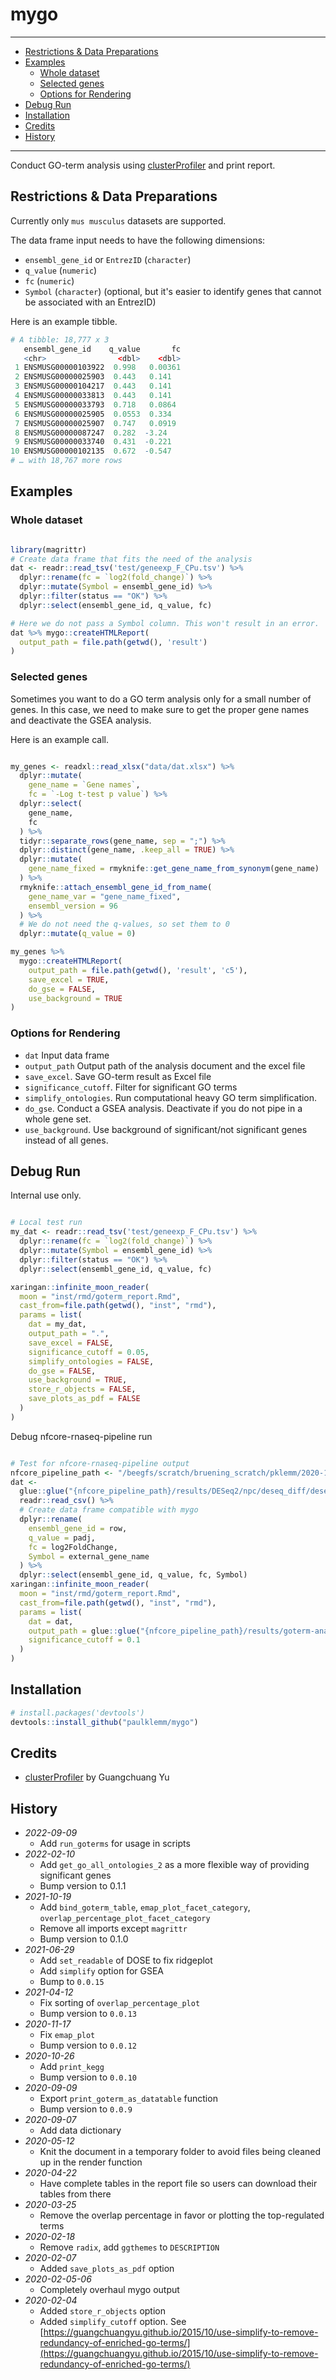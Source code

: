 # mygo

---

<!-- TOC depthFrom:2 -->

- [Restrictions & Data Preparations](#restrictions--data-preparations)
- [Examples](#examples)
  - [Whole dataset](#whole-dataset)
  - [Selected genes](#selected-genes)
  - [Options for Rendering](#options-for-rendering)
- [Debug Run](#debug-run)
- [Installation](#installation)
- [Credits](#credits)
- [History](#history)

<!-- /TOC -->

---

Conduct GO-term analysis using [clusterProfiler](https://guangchuangyu.github.io/software/clusterProfiler/) and print report.

## Restrictions & Data Preparations

Currently only `mus musculus` datasets are supported.

The data frame input needs to have the following dimensions:

- `ensembl_gene_id` or `EntrezID` (`character`)
- `q_value` (`numeric`)
- `fc` (`numeric`)
- `Symbol` (`character`) (optional, but it's easier to identify genes that cannot be associated with an EntrezID)

Here is an example tibble.

```R
# A tibble: 18,777 x 3
   ensembl_gene_id    q_value       fc
   <chr>                <dbl>    <dbl>
 1 ENSMUSG00000103922  0.998   0.00361
 2 ENSMUSG00000025903  0.443   0.141  
 3 ENSMUSG00000104217  0.443   0.141  
 4 ENSMUSG00000033813  0.443   0.141  
 5 ENSMUSG00000033793  0.718   0.0864 
 6 ENSMUSG00000025905  0.0553  0.334  
 7 ENSMUSG00000025907  0.747   0.0919 
 8 ENSMUSG00000087247  0.282  -3.24   
 9 ENSMUSG00000033740  0.431  -0.221  
10 ENSMUSG00000102135  0.672  -0.547  
# … with 18,767 more rows
```

## Examples

### Whole dataset

```R

library(magrittr)
# Create data frame that fits the need of the analysis
dat <- readr::read_tsv('test/geneexp_F_CPu.tsv') %>%
  dplyr::rename(fc = `log2(fold_change)`) %>%
  dplyr::mutate(Symbol = ensembl_gene_id) %>%
  dplyr::filter(status == "OK") %>%
  dplyr::select(ensembl_gene_id, q_value, fc)

# Here we do not pass a Symbol column. This won't result in an error.
dat %>% mygo::createHTMLReport(
  output_path = file.path(getwd(), 'result')
)

```

### Selected genes

Sometimes you want to do a GO term analysis only for a small number of genes. In this case, we need to make sure to get the proper gene names and deactivate the GSEA analysis.

Here is an example call.

```R

my_genes <- readxl::read_xlsx("data/dat.xlsx") %>%
  dplyr::mutate(
    gene_name = `Gene names`,
    fc = `-Log t-test p value`) %>%
  dplyr::select(
    gene_name,
    fc
  ) %>%
  tidyr::separate_rows(gene_name, sep = ";") %>%
  dplyr::distinct(gene_name, .keep_all = TRUE) %>%
  dplyr::mutate(
    gene_name_fixed = rmyknife::get_gene_name_from_synonym(gene_name)
  ) %>%
  rmyknife::attach_ensembl_gene_id_from_name(
    gene_name_var = "gene_name_fixed",
    ensembl_version = 96
  ) %>%
  # We do not need the q-values, so set them to 0
  dplyr::mutate(q_value = 0)

my_genes %>%
  mygo::createHTMLReport(
    output_path = file.path(getwd(), 'result', 'c5'),
    save_excel = TRUE,
    do_gse = FALSE,
    use_background = TRUE
)

```

### Options for Rendering

- `dat` Input data frame
- `output_path` Output path of the analysis document and the excel file
- `save_excel`. Save GO-term result as Excel file
- `significance_cutoff`. Filter for significant GO terms
- `simplify_ontologies`. Run computational heavy GO term simplification.
- `do_gse`. Conduct a GSEA analysis. Deactivate if you do not pipe in a whole gene set.
- `use_background`. Use background of significant/not significant genes instead of all genes.

## Debug Run

Internal use only.

```r

# Local test run
my_dat <- readr::read_tsv('test/geneexp_F_CPu.tsv') %>%
  dplyr::rename(fc = `log2(fold_change)`) %>%
  dplyr::mutate(Symbol = ensembl_gene_id) %>%
  dplyr::filter(status == "OK") %>%
  dplyr::select(ensembl_gene_id, q_value, fc)

xaringan::infinite_moon_reader(
  moon = "inst/rmd/goterm_report.Rmd",
  cast_from=file.path(getwd(), "inst", "rmd"),
  params = list(
    dat = my_dat,
    output_path = ".",
    save_excel = FALSE,
    significance_cutoff = 0.05,
    simplify_ontologies = FALSE,
    do_gse = FALSE,
    use_background = TRUE,
    store_r_objects = FALSE,
    save_plots_as_pdf = FALSE
  )
)
```

Debug nfcore-rnaseq-pipeline run

```r

# Test for nfcore-rnaseq-pipeline output
nfcore_pipeline_path <- "/beegfs/scratch/bruening_scratch/pklemm/2020-11-anna-rnaseq/nfcore-rnaseq-pipeline"
dat <-
  glue::glue("{nfcore_pipeline_path}/results/DESeq2/npc/deseq_diff/deseq2_diff.csv") %>%
  readr::read_csv() %>%
  # Create data frame compatible with mygo
  dplyr::rename(
    ensembl_gene_id = row,
    q_value = padj,
    fc = log2FoldChange,
    Symbol = external_gene_name
  ) %>%
  dplyr::select(ensembl_gene_id, q_value, fc, Symbol)
xaringan::infinite_moon_reader(
  moon = "inst/rmd/goterm_report.Rmd",
  cast_from=file.path(getwd(), "inst", "rmd"),
  params = list(
    dat = dat,
    output_path = glue::glue("{nfcore_pipeline_path}/results/goterm-analyses/npc"),
    significance_cutoff = 0.1
  )
)

```


## Installation

```r
# install.packages('devtools')
devtools::install_github("paulklemm/mygo")
```

## Credits

- [clusterProfiler](https://guangchuangyu.github.io/software/clusterProfiler/) by Guangchuang Yu

## History

- *2022-09-09*
  - Add `run_goterms` for usage in scripts
- *2022-02-10*
  - Add `get_go_all_ontologies_2` as a more flexible way of providing significant genes
  - Bump version to 0.1.1
- *2021-10-19*
  - Add `bind_goterm_table`, `emap_plot_facet_category`, `overlap_percentage_plot_facet_category`
  - Remove all imports except `magrittr`
  - Bump version to 0.1.0
- *2021-06-29*
  - Add `set_readable` of DOSE to fix ridgeplot
  - Add `simplify` option for GSEA
  - Bump to `0.0.15`
- *2021-04-12*
  - Fix sorting of `overlap_percentage_plot`
  - Bump version to `0.0.13`
- *2020-11-17*
  - Fix `emap_plot`
  - Bump version to `0.0.12`
- *2020-10-26*
  - Add `print_kegg`
  - Bump version to `0.0.10`
- *2020-09-09*
  - Export `print_goterm_as_datatable` function
  - Bump version to `0.0.9`
- *2020-09-07*
  - Add data dictionary
- *2020-05-12*
  - Knit the document in a temporary folder to avoid files being cleaned up in the render function
- *2020-04-22*
  - Have complete tables in the report file so users can download their tables from there
- *2020-03-25*
  - Remove the overlap percentage in favor or plotting the top-regulated terms
- *2020-02-18*
  - Remove `radix`, add `ggthemes` to `DESCRIPTION`
- *2020-02-07*
  - Added `save_plots_as_pdf` option
- *2020-02-05-06*
  - Completely overhaul mygo output
- *2020-02-04*
  - Added `store_r_objects` option
  - Added `simplify_cutoff` option. See [https://guangchuangyu.github.io/2015/10/use-simplify-to-remove-redundancy-of-enriched-go-terms/](https://guangchuangyu.github.io/2015/10/use-simplify-to-remove-redundancy-of-enriched-go-terms/)
